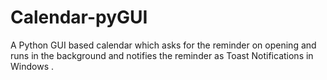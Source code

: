 # Calendar-pyGUI
A Python GUI based calendar which asks for the reminder on opening and runs in the background and notifies the reminder as Toast Notifications in Windows .
